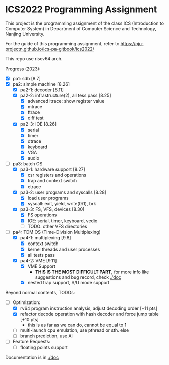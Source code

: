 # ICS2022 Programming Assignment

This project is the programming assignment of the class ICS (Introduction to Computer System)
in Department of Computer Science and Technology, Nanjing University.

For the guide of this programming assignment,
refer to https://nju-projectn.github.io/ics-pa-gitbook/ics2022/

This repo use riscv64 arch.

Progress (2023):

- [x] pa1: sdb [8.7]
- [x] pa2: simple machine [8.26]
    - [x] pa2-1: decoder [8.11]
    - [x] pa2-2: infrastructure(2), all tess pass [8.25]
        - [x] advanced itrace: show register value
        - [x] mtrace
        - [x] ftrace
        - [x] diff test
    - [x] pa2-3: IOE [8.26]
        - [x] serial
        - [x] timer
        - [x] dtrace
        - [x] keyboard
        - [x] VGA
        - [x] audio
- [ ] pa3: batch OS
    - [x] pa3-1: hardware support [8.27]
        - [x] csr registers and operations
        - [x] trap and context switch
        - [x] etrace
    - [x] pa3-2: user programs and syscalls [8.28]
        - [x] load user programs
        - [x] syscall: exit, yield, write(0/1), brk
    - [x] pa3-3: FS, VFS, devices [8.30]
        - [x] FS operations
        - [x] IOE: serial, timer, keyboard, vedio
        - [ ] TODO: other VFS directories
- [ ] pa4: TDM OS (Time-Division Multiplexing)
    - [x] pa4-1: multiplexing [9.8]
        - [x] context switch
        - [x] kernel threads and user processes
        - [x] all tests pass
    - [x] pa4-2: VME [9.11]
        - [x] VME Support
            - **THIS IS THE MOST DIFFICULT PART**, for more info like suggestions and bug record, check [./doc](./doc/main.md#VME)
        - [x] nested trap support, S/U mode support

Beyond normal contents, TODOs:

- [ ] Optimization:
    - [x] rv64 program instruction analysis, adjust decoding order [+11 pts]
    - [x] refactor decode operation with hash decoder and force jump table [+10 pts]
        - this is as far as we can do, cannot be equal to 1
    - [ ] multi-launch cpu emulation, use pthread or sth. else
    - [ ] branch prediction, use AI
- [ ] Feature Requests:
    - [ ] floating points support

Documentation is in [./doc](./doc/main.md)